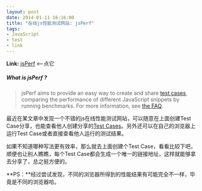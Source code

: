 ```yaml
---
layout: post
date: 2014-01-11 16:16:00
title: "在线js性能测试网站: jsPerf"
tags:
- JavaScript
- test
- link
---
```


**Link:** [jsPerf][] <--点它

##### What is jsPerf ?

>jsPerf aims to provide an easy way to create and share [test cases][browse], comparing the performance of different JavaScript snippets by running benchmarks. For more information, see [the FAQ](http://jsperf.com/faq "Frequently asked questions").

最近在某文章中发现一个不错的js在线性能测试网站，可以随意在上面创建Test Case分享，也能查看他人创建分享的[Test Cases][browse]。另外还可以在自己的浏览器上运行Test Case或者直接查看他人运行的测试结果。

<!--more-->

如果不知道哪种写法更有效率，那么就去上面创建个Test Case，看看比较下吧，顺便也让别人瞧瞧，每个Test Case都会生成一个唯一的链接地址，这样就能够拿去分享了，总之挺方便的。

**PS：**经过尝试发现，不同的浏览器所得到的性能结果有可能完全不一样，毕竟是不同的浏览器哈。


[jsPerf]: http://jsperf.com/ "JavaScript performance playground"
[browse]: http://jsperf.com/browse "View some examples by browsing the jsPerf test cases"